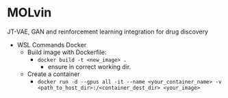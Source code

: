 # MOLvin
JT-VAE, GAN and reinforcement learning integration for drug discovery


- WSL Commands Docker
	- Build image with Dockerfile:
		- ```docker build -t <new_image> .```
			- ensure in correct working dir.
	- Create a container 
		- ```docker run -d --gpus all -it --name <your_container_name> -v <path_to_host_dir>:/<container_dest_dir> <your_image>```
